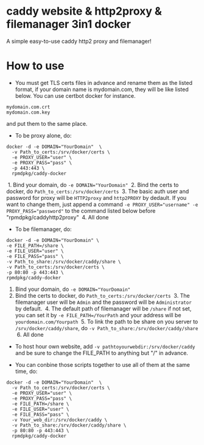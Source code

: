 # caddy website & http2proxy & filemanager 3in1 docker
A simple easy-to-use caddy http2 proxy and filemanager!

# How to use

- You must get TLS certs files in advance and rename them as the listed format, if your domain name is mydomain.com, they will be like listed below. You can use certbot docker for instance.

```
mydomain.com.crt
mydomain.com.key
```
and put them to the same place.

- To be proxy alone, do:

```
docker -d -e DOMAIN="YourDomain"  \
  -v Path_to_certs:/srv/docker/certs \
  -e PROXY_USER="user" \
  -e PROXY_PASS="pass" \
  -p 443:443 \
  rpmdpkg/caddy-docker
```
  1.  Bind your domain, do `-e DOMAIN="YourDomain"`
  2.  Bind the certs to docker, do `Path_to_certs:/srv/docker/certs`
  3.  The basic auth user and password for proxy will be `HTTP2proxy` and `http2PROXY` by dedault. If you want to change them, just append a command `-e PROXY_USER="username" -e PROXY_PASS="password"` to the command listed below before  "rpmdpkg/caddyhttp2proxy"
  4.  All done

- To be filemanager, do:

```
docker -d -e DOMAIN="YourDomain" \
-e FILE_PATH=/share \ 
-e FILE_USER="user" \
-e FILE_PASS="pass" \
-v Path_to_share:/srv/docker/caddy/share \
-v Path_to_certs:/srv/docker/certs \
-p 80:80 -p 443:443 \
rpmdpkg/caddy-docker
```

  1.  Bind your domain, do `-e DOMAIN="YourDomain"`
  2.  Bind the certs to docker, do `Path_to_certs:/srv/docker/certs`
  3.  The filemanager user will be `Admin` and the password will be `Administrator` by default.
  4.  The default path of filemanager will be `/share` if not set, you can set it by `-e FILE_PATH=/YourPath` and your address will be `yourdomain.com/Yourpath`
  5.  To link the path to be share on you server to `/srv/docker/caddy/share`, do `-v Path_to_share:/srv/docker/caddy/share`
  6.  All done

- To host hour own website, add `-v pathtoyourwebdir:/srv/docker/caddy` and be sure to change the FILE_PATH to anything but "/" in advance.

- You can conbine those scripts together to use all of them at the same time, do:

```
docker -d -e DOMAIN="YourDomain"  \
  -v Path_to_certs:/srv/docker/certs \
  -e PROXY_USER="user" \
  -e PROXY_PASS="pass" \
  -e FILE_PATH=/share \ 
  -e FILE_USER="user" \
  -e FILE_PASS="pass" \
  -v Your_web_dir:/srv/docker/caddy \
  -v Path_to_share:/srv/docker/caddy/share \
  -p 80:80 -p 443:443 \
  rpmdpkg/caddy-docker
```
